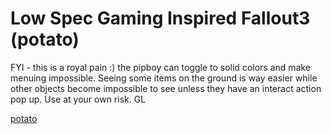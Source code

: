 # Low Spec Gaming Inspired Fallout3 (potato)

FYI - this is a royal pain :) the pipboy can toggle to solid colors and
make menuing impossible. Seeing some items on the ground is way easier
while other objects become impossible to see unless they have an interact
action pop up. Use at your own risk. GL

[potato](./../../img/fo3_potato.png)
